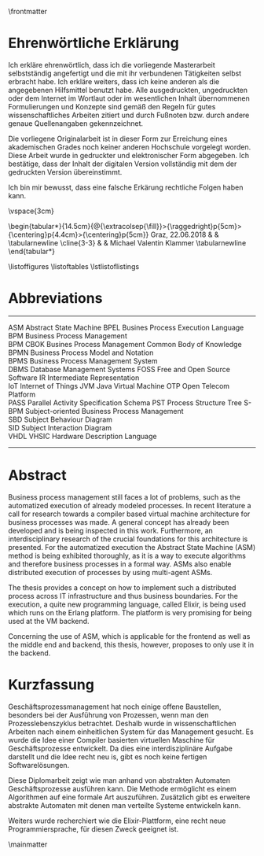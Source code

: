 \frontmatter

Ehrenwörtliche Erklärung
================================================================================

Ich erkläre ehrenwörtlich, dass ich die vorliegende Masterarbeit selbstständig angefertigt
und die mit ihr verbundenen Tätigkeiten selbst erbracht habe. Ich erkläre weiters, dass ich keine
anderen als die angegebenen Hilfsmittel benutzt habe. Alle ausgedruckten, ungedruckten
oder dem Internet im Wortlaut oder im wesentlichen Inhalt übernommenen Formulierungen
und Konzepte sind gemäß den Regeln für gutes wissenschaftliches Arbeiten
zitiert und durch Fußnoten bzw. durch andere genaue Quellenangaben gekennzeichnet.

Die vorliegene Originalarbeit ist in dieser Form zur Erreichung eines akademischen Grades noch keiner
anderen Hochschule vorgelegt worden. Diese Arbeit wurde in gedruckter und elektronischer Form
abgegeben. Ich bestätige, dass der Inhalt der digitalen Version vollständig mit dem der gedruckten
Version übereinstimmt.

Ich bin mir bewusst, dass eine falsche Erkärung rechtliche Folgen haben kann.

\vspace{3cm}

\begin{tabular*}{14.5cm}{@{\extracolsep{\fill}}>{\raggedright}p{5cm}>{\centering}p{4.4cm}>{\centering}p{5cm}}
Graz, 22.06.2018 &  & \tabularnewline \cline{3-3} &  & Michael Valentin Klammer \tabularnewline \end{tabular*}

\listoffigures
\listoftables
\lstlistoflistings


Abbreviations
================================================================================

-------- -----------------------------------------------------------------------
ASM      Abstract State Machine
BPEL     Busines Process Execution Language
BPM      Business Process Management                                         
BPM CBOK Busines Process Management Common Body of Knowledge
BPMN     Business Process Model and Notation                                 
BPMS     Business Process Management System                                  
DBMS     Database Management Systems
FOSS     Free and Open Source Software
IR       Intermediate Representation                                         
IoT      Internet of Things
JVM      Java Virtual Machine
OTP      Open Telecom Platform                                               
PASS     Parallel Activity Specification Schema
PST      Process Structure Tree
S-BPM    Subject-oriented Business Process Management                        
SBD      Subject Behaviour Diagram                                           
SID      Subject Interaction Diagram                                         
VHDL     VHSIC Hardware Description Language
-------- -----------------------------------------------------------------------







Abstract
================================================================================

Business process management still faces a lot of problems, such as the automatized
execution of already modeled processes.
In recent literature a call for research towards a compiler based virtual machine
architecture for business processes was made. A general concept has already been developed
and is being inspected in this work. Furthermore, an interdisciplinary research of the crucial
foundations for this architecture is presented.
For the automatized execution the Abstract State Machine (ASM) method is being exhibited
thoroughly, as it is a way to execute algorithms and therefore business processes
in a formal way. ASMs also enable distributed execution of processes by using multi-agent
ASMs.

The thesis provides a concept on how to implement such a distributed process
across IT infrastructure and thus business boundaries. For the execution,
a quite new programming language, called Elixir, is being used which runs
on the Erlang platform. The platform is very promising for being used at the
VM backend.

Concerning the use of ASM, which is applicable for the frontend as well as the middle end and backend, this thesis, however, proposes to only use it in the backend. 

Kurzfassung
================================================================================

Geschäftsprozessmanagement hat noch einige offene Baustellen, besonders bei der Ausführung
von Prozessen, wenn man den Prozesslebenszyklus betrachtet. Deshalb wurde in wissenschaftlichen
Arbeiten nach einem einheitlichen System für das Management gesucht. Es wurde die Idee
einer Compiler basierten virtuellen Maschine für Geschäftsprozesse entwickelt. Da dies eine
interdisziplinäre Aufgabe darstellt und die Idee recht neu is, gibt es noch keine fertigen Softwarelösungen.

Diese Diplomarbeit zeigt wie man anhand von abstrakten Automaten Geschäftsprozesse ausführen kann.
Die Methode ermöglicht es einem Algorithmen auf eine formale Art auszuführen. Zusätzlich gibt
es erweitere abstrakte Automaten mit denen man verteilte Systeme entwickeln kann.

Weiters wurde recherchiert wie die Elixir-Plattform, eine recht neue Programmiersprache, für diesen
Zweck geeignet ist. 

\mainmatter

